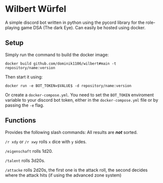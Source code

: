 # Wilbert Würfel
A simple discord bot written in python using the pycord library for the role-playing game DSA (The dark Eye).
Can easily be hosted using docker.

## Setup
Simply run the command to build the docker image:
```
docker build github.com/dominik1106/wilbert#main -t repository/name:version
```
Then start it using:
```
docker run -e BOT_TOKEN=$VALUE$ -d repository/name:version
```
Or create a `docker-compose.yml`.
You need to set the `BOT_TOKEN` enviroment variable to your discord bot token, either in the `docker-compose.yml` file or by passing the `-e` flag.

## Functions
Provides the following slash commands:
All results are ***not*** sorted.

`/r xdy` or `/r xwy` rolls `x` dice with `y` sides.

`/eigenschaft` rolls 1d20.

`/talent` rolls 3d20s.

`/attacke` rolls 2d20s, the first one is the attack roll, the second decides where the attack hits (if using the advanced zone system)
